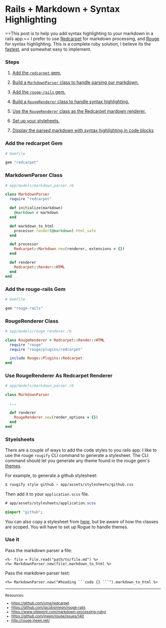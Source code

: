 # Rails + Markdown + Syntax Highlighting

==This post is to help you add syntax highlighting to your markdown in a rails
app.==  I prefer to use [Redcarpet] for markdown processing, and [Rouge] for
syntax highlighting. This is a complete ruby solution, I believe its the
[fastest], and somewhat easy to implement.

### Steps


1. [Add the `redcarpet` gem.](#redcarpet_gem)

1. [Build a `MarkdownParser` class to handle parsing our markdown.](#markdown_parser_class)

1. [Add the `rouge-rails` gem.](#rouge_rails_gem)

1. [Build a `RougeRenderer` class to handle syntax highlighting.](#rouge_renderer_class)

1. [Use the `RougeRenderer` class as the Redcarpet mardown renderer.](#modify_it)

1. [Set up your styleheets.](#stylesheets)

1. [Display the parsed markdown with syntax highlighting in code blocks](#use_it)

<a id="redcarpet_gem"></a>
### Add the redcarpet Gem

```ruby
# Gemfile

gem "redcarpet"
```

<a id="markdown_parser_class"></a>
### MarkdownParser Class

```ruby
# app/models/markdown_parser.rb

class MarkdownParser
  require "redcarpet"

  def initialize(markdown)
    @markdown = markdown
  end

  def markdown_to_html
    processor.render(@markdown).html_safe
  end

  def processor
    Redcarpet::Markdown.new(renderer, extensions = {})
  end

  def renderer
    Redcarpet::Render::HTML
  end
end
```

<a id="rouge_rails_gem"></a>
### Add the rouge-rails Gem

```ruby
# Gemfile

gem "rouge-rails"
```

<a id="rouge_renderer_class"></a>
### RougeRenderer Class

```ruby
# app/models/rouge_renderer.rb

class RougeRenderer < Redcarpet::Render::HTML
  require "rouge"
  require "rouge/plugins/redcarpet"

  include Rouge::Plugins::Redcarpet
end
```

<a id="modify_it"></a>
### Use RougeRenderer As Redcarpet Renderer

```ruby
# app/models/markdown_parser.rb

class MarkdownParser

  ...

  def renderer
    RougeRenderer.new(render_options = {})
  end
end
```

<a id="stylesheets"></a>
### Styelsheets

There are a couple of ways to add the code styles to you rails app. I like to
use the rouge `rougify` CLI command to generate a stylesheet.  The CLI command
should let you generate any theme found in the rouge gem's [themes].

[themes]:https://github.com/jneen/rouge/tree/master/lib/rouge/themes

For example, to generate a github stylesheet:

```bash
$ rougify style github > app/assets/stylesheets/github.css
```

Then add it to your `application.scss` file.

```sass
# app/assets/stylesheets/application.scss

@import "github";
```

You can also copy a stylesheet from [here], but be aware of how the classes are scoped. You will have to set up Rogue to handle themes.

[here]:https://github.com/jacobsimeon/rouge-rails/tree/master/app/assets/stylesheets/rouge

<a id="use_it"></a>
### Use it

Pass the markdown parser a file:

```erb
<%- file = File.read("path/to/file.md") %>
<%= MarkdownParser.new(file).markdown_to_html %>
```

Pass the markdown parser text:

```erb
<%= MarkdownParser.new("#heading ```code {} ```").markdown_to_html %>
```

---

<small>
  Resources:

  [Redcarpet]:https://github.com/vmg/redcarpet
  [Rouge]:https://github.com/jacobsimeon/rouge-rails
  [fastest]:https://www.sitepoint.com/markdown-processing-ruby/

  * https://github.com/vmg/redcarpet
  * https://github.com/jacobsimeon/rouge-rails
  * https://www.sitepoint.com/markdown-processing-ruby/
  * https://github.com/jneen/rouge/issues/140
  * http://rouge.jneen.net/

</small>
